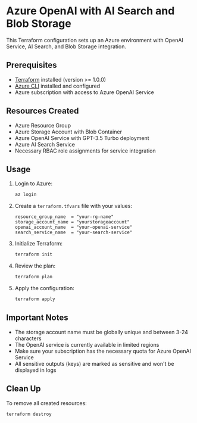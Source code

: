 # Azure OpenAI with AI Search and Blob Storage

This Terraform configuration sets up an Azure environment with OpenAI Service, AI Search, and Blob Storage integration.

## Prerequisites

- [Terraform](https://www.terraform.io/downloads.html) installed (version >= 1.0.0)
- [Azure CLI](https://docs.microsoft.com/en-us/cli/azure/install-azure-cli) installed and configured
- Azure subscription with access to Azure OpenAI Service

## Resources Created

- Azure Resource Group
- Azure Storage Account with Blob Container
- Azure OpenAI Service with GPT-3.5 Turbo deployment
- Azure AI Search Service
- Necessary RBAC role assignments for service integration

## Usage

1. Login to Azure:

   ```bash
   az login
   ```

2. Create a `terraform.tfvars` file with your values:

   ```hcl
   resource_group_name  = "your-rg-name"
   storage_account_name = "yourstorageaccount"
   openai_account_name  = "your-openai-service"
   search_service_name  = "your-search-service"
   ```

3. Initialize Terraform:

   ```bash
   terraform init
   ```

4. Review the plan:

   ```bash
   terraform plan
   ```

5. Apply the configuration:
   ```bash
   terraform apply
   ```

## Important Notes

- The storage account name must be globally unique and between 3-24 characters
- The OpenAI service is currently available in limited regions
- Make sure your subscription has the necessary quota for Azure OpenAI Service
- All sensitive outputs (keys) are marked as sensitive and won't be displayed in logs

## Clean Up

To remove all created resources:

```bash
terraform destroy
```
